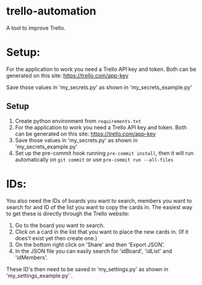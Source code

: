 # trello-automation
A tool to improve Trello.

# Setup:
For the application to work you need a Trello API key and token. Both can be generated on this site:
https://trello.com/app-key

Save those values in 'my_secrets.py' as shown in 'my_secrets_example.py'

## Setup
1. Create python environment from `requirements.txt`
2. For the application to work you need a Trello API key and token. Both can be generated on this site:
https://trello.com/app-key
3. Save those values in 'my_secrets.py' as shown in 'my_secrets_example.py'
4. Set up the pre-commit hook running `pre-commit install`, then it will run automatically on `git commit` or use `pre-commit run --all-files`


# IDs:
You also need the IDs of boards you want to search, members you want to search for and ID of the list you want to copy the cards in.
The easiest way to get these is directly through the Trello website:
1. Go to the board you want to search.
2. Click on a card in the list that you want to place the new cards in. (If it does't exist yet then create one.)
3. On the bottom right click on 'Share' and then 'Export JSON'.
4. In the JSON file you can easily search for 'idBoard', 'idList' and 'idMembers'.

These ID's then need to be saved in 'my_settings.py' as shown in 'my_settings_example.py' .
